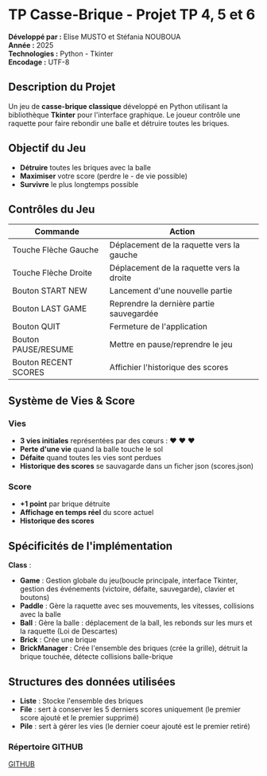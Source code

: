 # TP Casse-Brique - Projet TP 4, 5 et 6

**Développé par :** Elise MUSTO et Stéfania NOUBOUA  
**Année :** 2025  
**Technologies :** Python - Tkinter  
**Encodage :** UTF-8


## Description du Projet

Un jeu de **casse-brique classique** développé en Python utilisant la bibliothèque **Tkinter** pour l'interface graphique. Le joueur contrôle une raquette pour faire rebondir une balle et détruire toutes les briques.


## Objectif du Jeu


 - **Détruire** toutes les briques avec la balle 
 - **Maximiser** votre score (perdre le - de vie possible)
 - **Survivre** le plus longtemps possible 


## Contrôles du Jeu
| Commande | Action |
|----------|--------|
| Touche Flèche Gauche | Déplacement de la raquette vers la gauche |
| Touche Flèche Droite | Déplacement de la raquette vers la droite |
| Bouton START NEW | Lancement d'une nouvelle partie |
| Bouton LAST GAME | Reprendre la dernière partie sauvegardée |
| Bouton QUIT | Fermeture de l'application |
| Bouton PAUSE/RESUME | Mettre en pause/reprendre le jeu |
| Bouton RECENT SCORES| Affichier l'historique des scores |

## Système de Vies & Score

### Vies
- **3 vies initiales** représentées par des cœurs : ❤️ ❤️ ❤️
- **Perte d'une vie** quand la balle touche le sol 
- **Défaite** quand toutes les vies sont perdues
- **Historique des scores** se sauvagarde dans un ficher json (scores.json)

### Score
- **+1 point** par brique détruite 
- **Affichage en temps réel** du score actuel
- **Historique des scores** 


## Spécificités de l'implémentation
 **Class** : 
- **Game** : Gestion globale du jeu(boucle principale, interface Tkinter, gestion des événements (victoire, défaite, sauvegarde), clavier et boutons)
- **Paddle** : Gère la raquette avec ses mouvements, les vitesses, collisions avec la balle
- **Ball** : Gère la balle : déplacement de la ball, les rebonds sur les murs et la raquette (Loi de Descartes)
- **Brick** : Crée une brique 
- **BrickManager** : Crée l'ensemble des briques (crée la grille), détruit la brique touchée, détecte collisions balle-brique


## Structures des données utilisées 
- **Liste** : Stocke l'ensemble des briques
- **File** : sert à conserver les 5 derniers scores uniquement (le premier score ajouté et le premier supprimé)
- **Pile** : sert à gérer les vies (le dernier coeur ajouté est le premier retiré)

### Répertoire GITHUB
[GITHUB](https://github.com/444stef/TP-Casse-brique/tree/main) 
